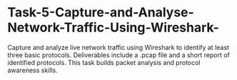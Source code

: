 # Task-5-Capture-and-Analyse-Network-Traffic-Using-Wireshark-
Capture and analyze live network traffic using Wireshark to identify at least three basic protocols. Deliverables include a .pcap file and a short report of identified protocols. This task builds packet analysis and protocol awareness skills.
